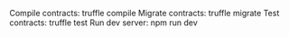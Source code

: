   Compile contracts: truffle compile
  Migrate contracts: truffle migrate
  Test contracts:    truffle test
  Run dev server:    npm run dev
